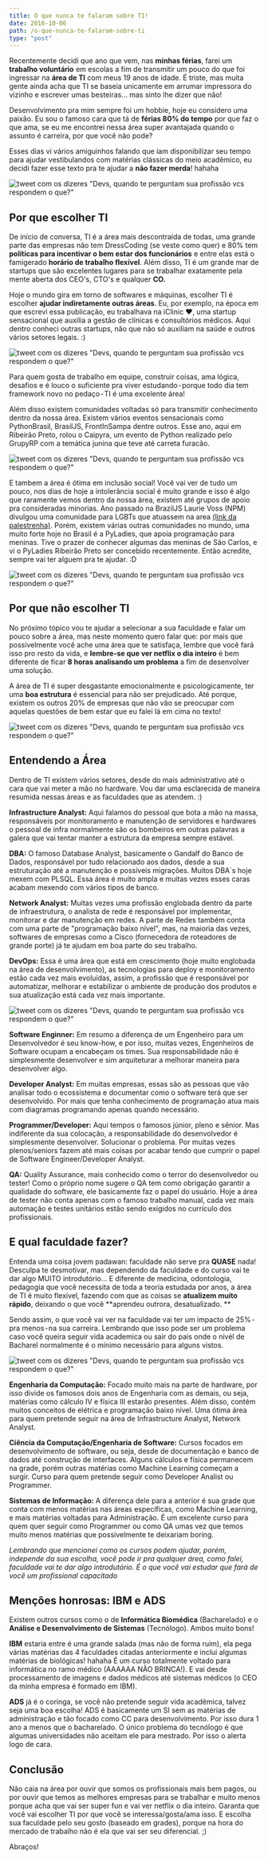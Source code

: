 ```yaml
---
title: O que nunca te falaram sobre TI!
date: 2016-10-06
path: /o-que-nunca-te-falaram-sobre-ti
type: "post"
---
```




Recentemente decidi que ano que vem, nas **minhas férias**, farei um **trabalho voluntário** em escolas a fim de transmitir um pouco do que foi ingressar na **área de TI** com meus 19 anos de idade. É triste, mas muita gente ainda acha que TI se baseia unicamente em arrumar impressora do vizinho e escrever umas besteiras… mas sinto lhe dizer que não!

Desenvolvimento pra mim sempre foi um hobbie, hoje eu considero uma paixão. Eu sou o famoso cara que tá de **férias 80% do tempo** por que faz o que ama, se eu me encontrei nessa área super avantajada quando o assunto é carreira, por que você não pode?

Esses dias vi vários amiguinhos falando que iam disponibilizar seu tempo para ajudar vestibulandos com matérias clássicas do meio acadêmico, eu decidi fazer esse texto pra te ajudar a **não fazer merda**! hahaha

![tweet com os dizeres "Devs, quando te perguntam sua profissão vcs respondem o que?"](/posts/02/thug.jpeg)

## Por que escolher TI

De início de conversa, TI é a área mais descontraída de todas, uma grande parte das empresas não tem DressCoding (se veste como quer) e 80% tem **políticas para incentivar o bem estar dos funcionários** e entre elas está o famigerado **horário de trabalho flexível**. Além disso, TI é um grande mar de startups que são excelentes lugares para se trabalhar exatamente pela mente aberta dos CEO's, CTO's e qualquer **C<INSIRA OUTRA LETRA>O.**

Hoje o mundo gira em torno de softwares e máquinas, escolher TI é escolher **ajudar indiretamente outras áreas**. Eu, por exemplo, na época em que escrevi essa publicação, eu trabalhava na iClinic ❤, uma startup sensacional que auxilia a gestão de clínicas e consultórios médicos. Aqui dentro conheci outras startups, não que não só auxiliam na saúde e outros vários setores legais. :)

![tweet com os dizeres "Devs, quando te perguntam sua profissão vcs respondem o que?"](/posts/02/iclinic.jpeg)

Para quem gosta de trabalho em equipe, construir coisas, ama lógica, desafios e é louco o suficiente pra viver estudando - porque todo dia tem framework novo no pedaço - TI é uma excelente área!

Além disso existem comunidades voltadas só para transmitir conhecimento dentro da nossa área. Existem vários eventos sensacionais como PythonBrasil, BrasilJS, FrontInSampa dentre outros. Esse ano, aqui em Ribeirão Preto, rolou o Caipyra, um evento de Python realizado pelo GrupyRP com a temática junina que teve até carreta furacão.

![tweet com os dizeres "Devs, quando te perguntam sua profissão vcs respondem o que?"](/posts/02/iclinic.jpeg)

E tambem a área é ótima em inclusão social! Você vai ver de tudo um pouco, nos dias de hoje a intolerância social é muito grande e isso é algo que raramente vemos dentro da nossa área, existem até grupos de apoio pra consideradas minorias. Ano passado na BrazilJS Laurie Voss (NPM) divulgou uma comunidade para LGBTs que atuassem na area [(link da palestrenha)](https://www.youtube.com/watch?v=-fqu-5IuOkc). Porém, existem várias outras comunidades no mundo, uma muito forte hoje no Brasil é a PyLadies, que apoia programação para meninas. Tive o prazer de conhecer algumas das meninas de São Carlos, e vi o PyLadies Ribeirão Preto ser concebido recentemente. Então acredite, sempre vai ter alguem pra te ajudar. :D

![tweet com os dizeres "Devs, quando te perguntam sua profissão vcs respondem o que?"](/posts/02/light.jpeg)

## Por que não escolher TI
No próximo tópico vou te ajudar a selecionar a sua faculdade e falar um pouco sobre a área, mas neste momento quero falar que: por mais que possivelmente você ache uma área que te satisfaça, lembre que você fará isso pro resto da vida, e **lembre-se que ver netflix o dia inteiro** é bem diferente de ficar **8 horas analisando um problema** a fim de desenvolver uma solução.

A área de TI é super desgastante emocionalmente e psicologicamente, ter uma **boa estrutura** é essencial para não ser prejudicado. Até porque, existem os outros 20% de empresas que não vão se preocupar com aquelas questões de bem estar que eu falei lá em cima no texto!

![tweet com os dizeres "Devs, quando te perguntam sua profissão vcs respondem o que?"](/posts/02/fire.jpeg)

## Entendendo a Área
Dentro de TI existem vários setores, desde do mais administrativo até o cara que vai meter a mão no hardware. Vou dar uma esclarecida de maneira resumida nessas áreas e as faculdades que as atendem. :)

**Infrastructure Analyst:** Aqui falamos do pessoal que bota a mão na massa, responsáveis por monitoramento e manutenção de servidores e hardwares o pessoal de infra normalmente são os bombeiros em outras palavras a galera que vai tentar manter a estrutura da empresa sempre estável.

**DBA:** O famoso Database Analyst, basicamente o Gandalf do Banco de Dados, responsável por tudo relacionado aos dados, desde a sua estruturação até a manutenção e possíveis migrações. Muitos DBA`s hoje mexem com PLSQL. Essa área é muito ampla e muitas vezes esses caras acabam mexendo com vários tipos de banco.

**Network Analyst:** Muitas vezes uma profissão englobada dentro da parte de infraestrutura, o analista de rede é responsável por implementar, monitorar e dar manutenção em redes. A parte de Redes também conta com uma parte de "programação baixo nível", mas, na maioria das vezes, softwares de empresas como a Cisco (fornecedora de roteadores de grande porte) já te ajudam em boa parte do seu trabalho.

**DevOps:** Essa é uma área que está em crescimento (hoje muito englobada na área de desenvolvimento), as tecnologias para deploy e monitoramento estão cada vez mais evoluídas, assim, a profissão que é responsável por automatizar, melhorar e estabilizar o ambiente de produção dos produtos e sua atualização está cada vez mais importante.

![tweet com os dizeres "Devs, quando te perguntam sua profissão vcs respondem o que?"](/posts/02/tidp.jpeg)

**Software Enginner:** Em resumo a diferença de um Engenheiro para um Desenvolvedor é seu know-how, e por isso, muitas vezes, Engenheiros de Software ocupam a encabeçam os times. Sua responsabilidade não é simplesmente desenvolver e sim arquiteturar a melhorar maneira para desenvolver algo.

**Developer Analyst:** Em muitas empresas, essas são as pessoas que vão analisar todo o ecossistema e documentar como o software terá que ser desenvolvido. Por mais que tenha conhecimento de programação atua mais com diagramas programando apenas quando necessário.

**Programmer/Developer:** Aqui tempos o famosos júnior, pleno e sênior. Mas indiferente da sua colocação, a responsabilidade do desenvolvedor é simplesmente desenvolver. Solucionar o problema. Por muitas vezes plenos/seniors fazem até mais coisas por acabar tendo que cumprir o papel de Software Engineer/Developer Analyst.

**QA:** Quality Assurance, mais conhecido como o terror do desenvolvedor ou tester! Como o próprio nome sugere o QA tem como obrigação garantir a qualidade do software, ele basicamente faz o papel do usuário. Hoje a área de tester não conta apenas com o famoso trabalho manual, cada vez mais automação e testes unitários estão sendo exigidos no currículo dos profissionais.


## E qual faculdade fazer?

Entenda uma coisa jovem padawan: faculdade não serve pra **QUASE** nada! Desculpa te desmotivar, mas dependendo da faculdade e do curso vai te dar algo MUITO introdutório… E diferente de medicina, odontologia, pedagogia que você necessita de toda a teoria estudada por anos, a área de TI é muito flexível, fazendo com que as coisas se **atualizem muito rápido**, deixando o que você **aprendeu outrora, desatualizado. **

Sendo assim, o que você vai ver na faculdade vai ter um impacto de 25% - pra menos - na sua carreira. Lembrando que isso pode ser um problema caso você queira seguir vida academica ou sair do país onde o nivél de Bacharel normalmente é o mínimo necessário para alguns vistos.

![tweet com os dizeres "Devs, quando te perguntam sua profissão vcs respondem o que?"](/posts/02/googleit.jpeg)

**Engenharia da Computação:** Focado muito mais na parte de hardware, por isso divide os famosos dois anos de Engenharia com as demais, ou seja, matérias como cálculo IV e física III estarão presentes. Além disso, contém muitos conceitos de elétrica e programação baixo nível. Uma ótima área para quem pretende seguir na área de Infrastructure Analyst, Network Analyst.

**Ciência da Computação/Engenharia de Software:** Cursos focados em desenvolvimento de software, ou seja, desde de documentação e banco de dados até construção de interfaces. Alguns cálculos e física permanecem na grade, porém outras matérias como Machine Learning começam a surgir. Curso para quem pretende seguir como Developer Analist ou Programmer.

**Sistemas de Informação:** A diferença dele para a anterior é sua grade que conta com menos matérias nas áreas específicas, como Machine Learning, e mais matérias voltadas para Administração. É um excelente curso para quem quer seguir como Programmer ou como QA umas vez que temos muito menos matérias que possivelmente te deixariam boring.

_Lembrando que mencionei como os cursos podem ajudar, porém, independe da sua escolha, você pode ir pra qualquer área, como falei, faculdade vai te dar algo introdutório. É o que você vai estudar que fará de você um profissional capacitado_

## Menções honrosas: IBM e ADS
Existem outros cursos como o de **Informática Biomédica** (Bacharelado) e o **Análise e Desenvolvimento de Sistemas** (Tecnólogo). Ambos muito bons!

**IBM** estaria entre é uma grande salada (mas não de forma ruim), ela pega várias matérias das 4 faculdades citadas anteriormente e inclui algumas matérias de biológicas! hahaha É um curso totalmente voltado para informática no ramo médico (AAAAAA NÃO BRINCA!). E vai desde processamento de imagens e dados médicos até sistemas médicos (o CEO da minha empresa é formado em IBM).

**ADS** já é o coringa, se você não pretende seguir vida acadêmica, talvez seja uma boa escolha! ADS é basicamente um SI sem as matérias de administração e tão focado como CC para desenvolvimento. Por isso dura 1 ano a menos que o bacharelado. O único problema do tecnólogo é que algumas universidades não aceitam ele para mestrado. Por isso o alerta logo de cara.

## Conclusão
Não caia na área por ouvir que somos os profissionais mais bem pagos, ou por ouvir que temos as melhores empresas para se trabalhar e muito menos porque acha que vai ser super fun e vai ver netflix o dia inteiro. Garanta que você vai escolher TI por que você se interessa/gosta/ama isso. E escolha sua faculdade pelo seu gosto (baseado em grades), porque na hora do mercado de trabalho não é ela que vai ser seu diferencial. ;)

Abraços!
